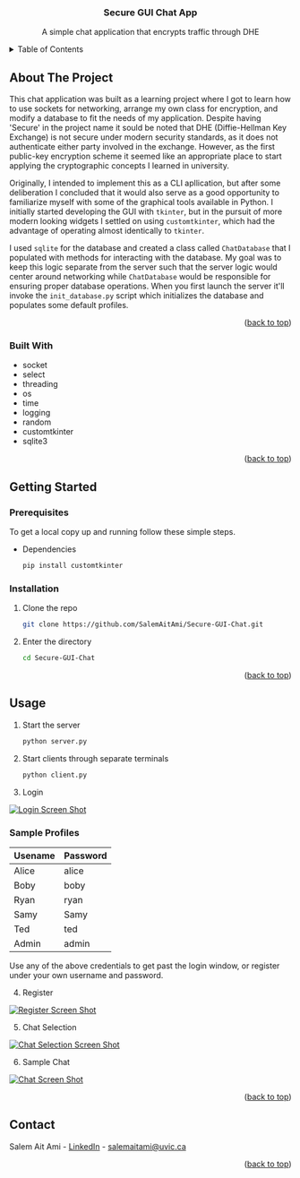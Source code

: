 <a name="readme-top"></a>

<!-- Title -->
<div align="center">
<h3 align="center">Secure GUI Chat App</h3>

  <p align="center">
    A simple chat application that encrypts traffic through DHE
  </p>
</div>



<!-- TABLE OF CONTENTS -->
<details>
  <summary>Table of Contents</summary>
  <ol>
    <li>
      <a href="#about-the-project">About The Project</a>
      <ul>
        <li><a href="#built-with">Built With</a></li>
      </ul>
    </li>
    <li>
      <a href="#getting-started">Getting Started</a>
      <ul>
        <li><a href="#prerequisites">Prerequisites</a></li>
        <li><a href="#installation">Installation</a></li>
      </ul>
    </li>
    <li><a href="#usage">Usage</a></li>
    <li><a href="#contact">Contact</a></li>
  </ol>
</details>



<!-- ABOUT THE PROJECT -->
## About The Project

This chat application was built as a learning project where I got to learn how to use sockets for networking, arrange my own class for encryption, and modify a database to fit the needs of my application. Despite having 'Secure' in the project name it sould be noted 
that DHE (Diffie-Hellman Key Exchange) is not secure under modern security standards, as it does not authenticate either party involved in the exchange. However, as the first public-key encryption scheme it seemed like an appropriate place to start applying the cryptographic concepts I learned in university. 

Originally, I intended to implement this as a CLI apllication, but after some deliberation I concluded that it would also serve as a good opportunity to familiarize myself with some of the graphical tools available in Python. I initially started developing the GUI with `tkinter`, but in the pursuit of more modern looking widgets I settled on using `customtkinter`, which had the advantage of operating almost identically to `tkinter`. 

I used `sqlite` for the database and created a class called `ChatDatabase` that I populated with methods for interacting with the database. My goal was to keep this logic separate from the server such that the server logic would center around networking while `ChatDatabase` would be responsible for ensuring proper database operations. When you first launch the server it'll invoke the `init_database.py` script which initializes the database and populates some default profiles.

<p align="right">(<a href="#readme-top">back to top</a>)</p>


### Built With

* socket
* select
* threading
* os
* time
* logging
* random
* customtkinter
* sqlite3

<p align="right">(<a href="#readme-top">back to top</a>)</p>


<!-- GETTING STARTED -->
## Getting Started

### Prerequisites

To get a local copy up and running follow these simple steps.
* Dependencies
  ```sh
  pip install customtkinter
  ```

### Installation

1. Clone the repo
   ```sh
   git clone https://github.com/SalemAitAmi/Secure-GUI-Chat.git
   ```
2. Enter the directory
   ```sh
   cd Secure-GUI-Chat
   ```

<p align="right">(<a href="#readme-top">back to top</a>)</p>



<!-- USAGE EXAMPLES -->
## Usage

1. Start the server
   ```sh
   python server.py
   ```
2. Start clients through separate terminals
   ```sh
   python client.py
   ```
3. Login

[![Login Screen Shot][Login-screenshot]](https://github.com/SalemAitAmi/Secure-GUI-Chat/blob/main/assets/images/login.png)

### Sample Profiles

| Usename | Password |
|---------|----------|
| Alice   | alice    |
| Boby    | boby     |
| Ryan    | ryan     |
| Samy    | Samy     |
| Ted     | ted      |
| Admin   | admin    |

Use any of the above credentials to get past the login window, or register under your own username and password.

4. Register

[![Register Screen Shot][Registration-screenshot]](https://github.com/SalemAitAmi/Secure-GUI-Chat/blob/main/assets/images/register.png)

5. Chat Selection

[![Chat Selection Screen Shot][Selection-screenshot]](https://github.com/SalemAitAmi/Secure-GUI-Chat/blob/main/assets/images/selection.png)

6. Sample Chat

[![Chat Screen Shot][Chat-screenshot]](https://github.com/SalemAitAmi/Secure-GUI-Chat/blob/main/assets/images/chat-sample.png)

<p align="right">(<a href="#readme-top">back to top</a>)</p>


<!-- CONTACT -->
## Contact

Salem Ait Ami - [LinkedIn](https://www.linkedin.com/in/salemaitami/) - [salemaitami@uvic.ca](salemaitami@uvic.ca)

<p align="right">(<a href="#readme-top">back to top</a>)</p>



<!-- MARKDOWN LINKS & IMAGES -->
[Login-screenshot]: assets/images/login.png
[Registration-screenshot]: assets/images/register.png
[Selection-screenshot]: assets/images/selection.png
[Chat-screenshot]: assets/images/chat-sample.png
